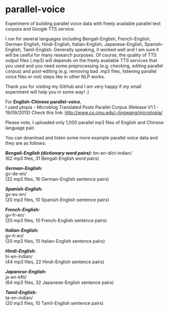# parallel-voice

Experiment of building parallel voice data with freely available parallel text corpora and Google TTS service.

I run for several languages including Bengali-English, French-English, German-English, Hindi-English, Italian-English, Japanese-English, Spanish-English, Tamil-English. Generally speaking, it worked well and I am sure it will be useful for many research purposes. Of course, the quality of TTS output files (.mp3) will depends on the freely available TTS services that you used and you need some preprocessing (e.g. checking, editing parallel corpus) and post-editing (e.g. removing bad .mp3 files, listening parallel voice files or not) steps like in other NLP works.  

Thank you for visiting my GitHub and I am very happy if my small experiment will help you in some way! :)

For **English-Chinese parallel-voice**,  
I used μtopia - Microblog Translated Posts Parallel Corpus (Release V1.1 - 19/09/2013)
Check this link: http://www.cs.cmu.edu/~lingwang/microtopia/

Please note, I uploaded only 1,000 parallel mp3 files of English and Chinese language pair.

You can download and listen some more example parallel voice data and they are as follows:

***Bengali-English (dictionary word pairs):***
bn-en-dict-indian/  
(62 mp3 files, 31 Bengali-English word pairs)  


***German-English:***  
gv-de-en/  
(32 mp3 files, 16 German-English sentence pairs)    

***Spanish-English:***  
gv-es-en/  
(20 mp3 files, 10 Spanish-English sentence pairs)  

***French-English:***  
gv-fr-en/  
(20 mp3 files, 10 French-English sentence pairs)  

***Italian-English:***  
gv-it-en/  
(20 mp3 files, 10 Italian-English sentence pairs)  

***Hindi-English:***  
hi-en-indian/  
(44 mp3 files, 22 Hindi-English sentence pairs)  

***Japanese-English:***  
ja-en-kftt/  
(64 mp3 files, 32 Japanese-English sentence pairs)  

***Tamil-English:***  
ta-en-indian/  
(20 mp3 files, 10 Tamil-English sentence pairs)  

